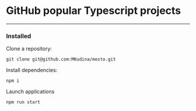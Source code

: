 # GitHub popular Typescript projects

---

### Installed

Clone a repository:
```
git clone git@github.com:MKudina/mesto.git
```

Install dependencies:
```
npm i
```

Launch applications
```
npm run start
```

